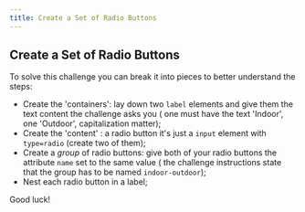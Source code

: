 ```yaml
---
title: Create a Set of Radio Buttons
---
```

## Create a Set of Radio Buttons

To solve this challenge you can break it into pieces to better understand the steps:

   - Create the 'containers': lay down two `label` elements and give them the text content the challenge asks you ( one must have the text 'Indoor', one 'Outdoor', capitalization matter);
  - Create the 'content' : a radio button it's just a `input` element with `type=radio` (create two of them);
  - Create a _group_ of radio buttons: give both of your radio buttons the attribute `name` set to the same value ( the challenge instructions state that the group has to be named `indoor-outdoor`);
  - Nest each radio button in a label;
  
  Good luck!

